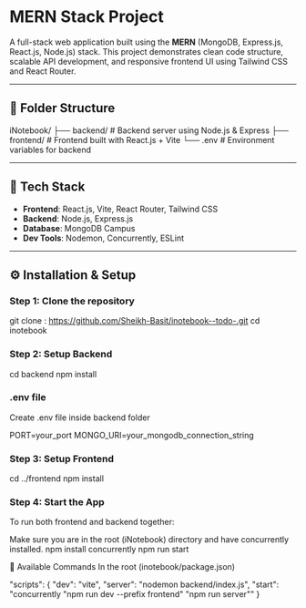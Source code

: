 # MERN Stack Project

A full-stack web application built using the **MERN** (MongoDB, Express.js, React.js, Node.js) stack. This project demonstrates clean code structure, scalable API development, and responsive frontend UI using Tailwind CSS and React Router.

---

## 📁 Folder Structure

iNotebook/
├── backend/ # Backend server using Node.js & Express
├── frontend/ # Frontend built with React.js + Vite
└── .env # Environment variables for backend


---

## 🚀 Tech Stack

- **Frontend**: React.js, Vite, React Router, Tailwind CSS
- **Backend**: Node.js, Express.js
- **Database**: MongoDB Campus
- **Dev Tools**: Nodemon, Concurrently, ESLint

---

## ⚙️ Installation & Setup

### Step 1: Clone the repository

git clone :
https://github.com/Sheikh-Basit/inotebook--todo-.git
cd inotebook

### Step 2: Setup Backend

cd backend
npm install

### .env file
Create .env file inside backend folder

PORT=your_port
MONGO_URI=your_mongodb_connection_string

### Step 3: Setup Frontend

cd ../frontend
npm install

### Step 4: Start the App
To run both frontend and backend together:

Make sure you are in the root (iNotebook) directory and have concurrently installed.
npm install concurrently
npm run start

📝 Available Commands
In the root (inotebook/package.json)

"scripts": {
  "dev": "vite",
  "server": "nodemon backend/index.js",
  "start": "concurrently \"npm run dev --prefix frontend\" \"npm run server\""
}







